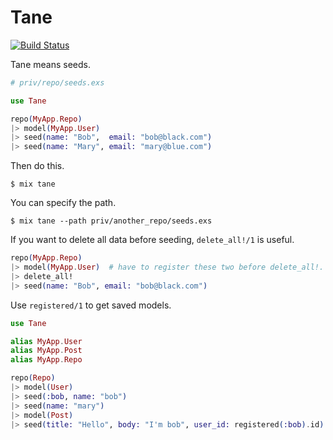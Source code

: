 # Tane

[![Build Status](https://travis-ci.org/Joe-noh/tane.svg?branch=master)](https://travis-ci.org/Joe-noh/tane)

Tane means seeds.

```elixir
# priv/repo/seeds.exs

use Tane

repo(MyApp.Repo)
|> model(MyApp.User)
|> seed(name: "Bob",  email: "bob@black.com")
|> seed(name: "Mary", email: "mary@blue.com")
```

Then do this.

```
$ mix tane
```

You can specify the path.

```
$ mix tane --path priv/another_repo/seeds.exs
```

If you want to delete all data before seeding, `delete_all!/1` is useful.

```elixir
repo(MyApp.Repo)
|> model(MyApp.User)  # have to register these two before delete_all!.
|> delete_all!
|> seed(name: "Bob", email: "bob@black.com")
```

Use `registered/1` to get saved models.

```elixir
use Tane

alias MyApp.User
alias MyApp.Post
alias MyApp.Repo

repo(Repo)
|> model(User)
|> seed(:bob, name: "bob")
|> seed(name: "mary")
|> model(Post)
|> seed(title: "Hello", body: "I'm bob", user_id: registered(:bob).id)
```
